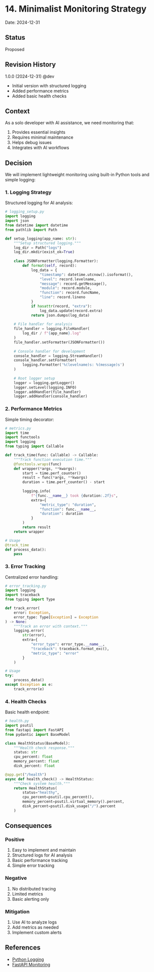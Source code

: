 # 14. Minimalist Monitoring Strategy

Date: 2024-12-31

## Status

Proposed

## Revision History
1.0.0 (2024-12-31) @dev
- Initial version with structured logging
- Added performance metrics
- Added basic health checks

## Context

As a solo developer with AI assistance, we need monitoring that:
1. Provides essential insights
2. Requires minimal maintenance
3. Helps debug issues
4. Integrates with AI workflows

## Decision

We will implement lightweight monitoring using built-in Python tools and simple logging:

### 1. Logging Strategy
Structured logging for AI analysis:

```python
# logging_setup.py
import logging
import json
from datetime import datetime
from pathlib import Path

def setup_logging(app_name: str):
    """Setup structured logging."""
    log_dir = Path("logs")
    log_dir.mkdir(exist_ok=True)
    
    class JSONFormatter(logging.Formatter):
        def format(self, record):
            log_data = {
                "timestamp": datetime.utcnow().isoformat(),
                "level": record.levelname,
                "message": record.getMessage(),
                "module": record.module,
                "function": record.funcName,
                "line": record.lineno
            }
            if hasattr(record, "extra"):
                log_data.update(record.extra)
            return json.dumps(log_data)
    
    # File handler for analysis
    file_handler = logging.FileHandler(
        log_dir / f"{app_name}.log"
    )
    file_handler.setFormatter(JSONFormatter())
    
    # Console handler for development
    console_handler = logging.StreamHandler()
    console_handler.setFormatter(
        logging.Formatter('%(levelname)s: %(message)s')
    )
    
    # Root logger setup
    logger = logging.getLogger()
    logger.setLevel(logging.INFO)
    logger.addHandler(file_handler)
    logger.addHandler(console_handler)
```

### 2. Performance Metrics
Simple timing decorator:

```python
# metrics.py
import time
import functools
import logging
from typing import Callable

def track_time(func: Callable) -> Callable:
    """Track function execution time."""
    @functools.wraps(func)
    def wrapper(*args, **kwargs):
        start = time.perf_counter()
        result = func(*args, **kwargs)
        duration = time.perf_counter() - start
        
        logging.info(
            f"{func.__name__} took {duration:.2f}s",
            extra={
                "metric_type": "duration",
                "function": func.__name__,
                "duration": duration
            }
        )
        return result
    return wrapper

# Usage
@track_time
def process_data():
    pass
```

### 3. Error Tracking
Centralized error handling:

```python
# error_tracking.py
import logging
import traceback
from typing import Type

def track_error(
    error: Exception,
    error_type: Type[Exception] = Exception
) -> None:
    """Track an error with context."""
    logging.error(
        str(error),
        extra={
            "error_type": error_type.__name__,
            "traceback": traceback.format_exc(),
            "metric_type": "error"
        }
    )

# Usage
try:
    process_data()
except Exception as e:
    track_error(e)
```

### 4. Health Checks
Basic health endpoint:

```python
# health.py
import psutil
from fastapi import FastAPI
from pydantic import BaseModel

class HealthStatus(BaseModel):
    """Health check response."""
    status: str
    cpu_percent: float
    memory_percent: float
    disk_percent: float

@app.get("/health")
async def health_check() -> HealthStatus:
    """Check system health."""
    return HealthStatus(
        status="healthy",
        cpu_percent=psutil.cpu_percent(),
        memory_percent=psutil.virtual_memory().percent,
        disk_percent=psutil.disk_usage("/").percent
    )
```

## Consequences

### Positive
1. Easy to implement and maintain
2. Structured logs for AI analysis
3. Basic performance tracking
4. Simple error tracking

### Negative
1. No distributed tracing
2. Limited metrics
3. Basic alerting only

### Mitigation
1. Use AI to analyze logs
2. Add metrics as needed
3. Implement custom alerts

## References
- [Python Logging](https://docs.python.org/3/library/logging.html)
- [FastAPI Monitoring](https://fastapi.tiangolo.com/advanced/monitoring/)
